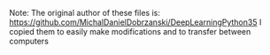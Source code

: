 Note: The original author of these files is: https://github.com/MichalDanielDobrzanski/DeepLearningPython35
I copied them to easily make modifications and to transfer between computers


